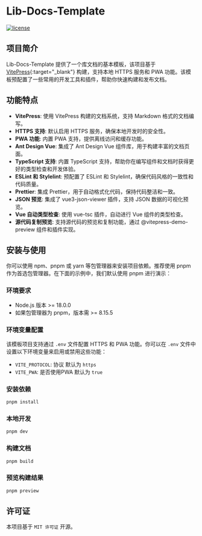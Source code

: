 # Lib-Docs-Template

[![license](https://img.shields.io/badge/license-MIT-blue.svg)](https://github.com/vuejs/vitepress)

## 项目简介

<!-- prettier-ignore-start -->

<!-- prettier格式化会自动在 `_blank` 前面加上斜杠导致语法失效，因此这里忽略 -->
Lib-Docs-Template 提供了一个库文档的基本模板，该项目基于 [VitePress](https://vitepress.dev/zh/){:target="_blank"} 构建，支持本地 HTTPS 服务和 PWA 功能。该模板预配置了一些常用的开发工具和插件，帮助你快速构建和发布文档。

<!-- prettier-ignore-end -->

## 功能特点

-   **VitePress**: 使用 VitePress 构建的文档系统，支持 Markdown 格式的文档编写。
-   **HTTPS 支持**: 默认启用 HTTPS 服务，确保本地开发时的安全性。
-   **PWA 功能**: 内置 PWA 支持，提供离线访问和缓存功能。
-   **Ant Design Vue**: 集成了 Ant Design Vue 组件库，用于构建丰富的文档页面。
-   **TypeScript 支持**: 内置 TypeScript 支持，帮助你在编写组件和文档时获得更好的类型检查和开发体验。
-   **ESLint 和 Stylelint**: 预配置了 ESLint 和 Stylelint，确保代码风格的一致性和代码质量。
-   **Prettier**: 集成 Prettier，用于自动格式化代码，保持代码整洁和一致。
-   **JSON 预览**: 集成了 vue3-json-viewer 插件，支持 JSON 数据的可视化预览。
-   **Vue 自动类型检查**: 使用 vue-tsc 插件，自动进行 Vue 组件的类型检查。
-   **源代码复制预览**: 支持源代码的预览和复制功能，通过 @vitepress-demo-preview 组件和插件实现。

## 安装与使用

你可以使用 npm、pnpm 或 yarn 等包管理器来安装项目依赖。推荐使用 pnpm 作为首选包管理器。在下面的示例中，我们默认使用 pnpm 进行演示：

### 环境要求

-   Node.js 版本 >= 18.0.0
-   如果包管理器为 pnpm，版本需 >= 8.15.5

### 环境变量配置

该模板项目支持通过 `.env` 文件配置 HTTPS 和 PWA 功能。你可以在 `.env` 文件中设置以下环境变量来启用或禁用这些功能：

-   `VITE_PROTOCOL`: 协议 默认为 `https`
-   `VITE_PWA`: 是否使用PWA 默认为 `true`

### 安装依赖

```bash
pnpm install
```

### 本地开发

```bash
pnpm dev
```

### 构建文档

```bash
pnpm build
```

### 预览构建结果

```bash
pnpm preview
```

## 许可证

本项目基于 `MIT 许可证` 开源。

